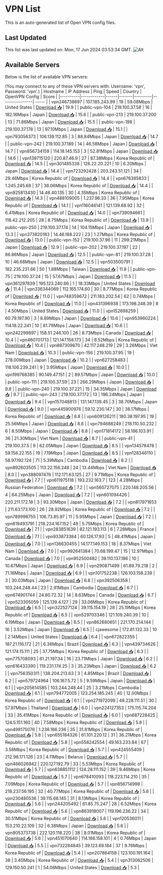 # VPN List

This is an auto-generated list of Open VPN config files.

## Last Updated

This list was last updated on: Mon, 17 Jun 2024 03:53:34 GMT.
![Alt](https://repobeats.axiom.co/api/embed/186b98318ef1479477931607c1ad7d823f12451f.svg "Repobeats analytics image")

## Available Servers

Below is the list of available VPN servers:

(You may connect to any of these VPN servers with: Username: 'vpn', Password: 'vpn'.)
| Hostname | IP Address | Ping | Speed | Country | OpenVPN Config | Score |
|----------|------------|------|-------|---------|----------------| ----- |
| vpn246738697 | 107.185.243.99 | 19 | 59.08Mbps | United States | [Download 📥](./configs/server_0_US.ovpn) | 19.9 |
| public-vpn-104 | 219.100.37.58 | 16 | 182.16Mbps | Japan | [Download 📥](./configs/server_1_JP.ovpn) | 15.6 |
| public-vpn-213 | 219.100.37.200 | 13 | 71.86Mbps | Japan | [Download 📥](./configs/server_2_JP.ovpn) | 15.5 |
| public-vpn-198 | 219.100.37.178 | 13 | 97.10Mbps | Japan | [Download 📥](./configs/server_3_JP.ovpn) | 15.1 |
| vpn793056373 | 106.139.112.85 | 3 | 88.84Mbps | Japan | [Download 📥](./configs/server_4_JP.ovpn) | 14.7 |
| public-vpn-242 | 219.100.37.189 | 14 | 46.58Mbps | Japan | [Download 📥](./configs/server_5_JP.ovpn) | 14.7 |
| vpn856734159 | 114.18.145.153 | 3 | 52.81Mbps | Japan | [Download 📥](./configs/server_6_JP.ovpn) | 14.6 |
| vpn139715120 | 220.87.46.9 | 27 | 87.38Mbps | Korea Republic of | [Download 📥](./configs/server_7_KR.ovpn) | 14.5 |
| vpn301485338 | 126.22.20.221 | 10 | 6.20Mbps | Japan | [Download 📥](./configs/server_8_JP.ovpn) | 14.4 |
| vpn723292428 | 203.243.51.121 | 34 | 29.46Mbps | Korea Republic of | [Download 📥](./configs/server_9_KR.ovpn) | 14.4 |
| vpn676385833 | 1.245.245.68 | 37 | 38.06Mbps | Korea Republic of | [Download 📥](./configs/server_10_KR.ovpn) | 14.4 |
| vpn925813430 | 14.46.40.135 | 30 | 4.35Mbps | Korea Republic of | [Download 📥](./configs/server_11_KR.ovpn) | 14.3 |
| vpn488109005 | 1.237.96.33 | 36 | 7.95Mbps | Korea Republic of | [Download 📥](./configs/server_12_KR.ovpn) | 14.1 |
| vpn116046141 | 121.139.68.92 | 32 | 6.41Mbps | Korea Republic of | [Download 📥](./configs/server_13_KR.ovpn) | 14.0 |
| vpn739094661 | 118.42.212.205 | 28 | 8.75Mbps | Korea Republic of | [Download 📥](./configs/server_14_KR.ovpn) | 13.9 |
| public-vpn-250 | 219.100.37.174 | 14 | 104.15Mbps | Japan | [Download 📥](./configs/server_15_JP.ovpn) | 13.3 |
| vpn373820183 | 14.46.188.222 | 23 | 1.27Mbps | Korea Republic of | [Download 📥](./configs/server_16_KR.ovpn) | 13.0 |
| public-vpn-152 | 219.100.37.96 | 11 | 299.21Mbps | Japan | [Download 📥](./configs/server_17_JP.ovpn) | 12.9 |
| public-vpn-202 | 219.100.37.197 | 22 | 86.86Mbps | Japan | [Download 📥](./configs/server_18_JP.ovpn) | 12.5 |
| public-vpn-81 | 219.100.37.28 | 10 | 46.68Mbps | Japan | [Download 📥](./configs/server_19_JP.ovpn) | 12.5 |
| vpn503500791 | 182.235.231.66 | 50 | 1.88Mbps | Taiwan | [Download 📥](./configs/server_20_TW.ovpn) | 11.8 |
| public-vpn-75 | 219.100.37.24 | 15 | 57.67Mbps | Japan | [Download 📥](./configs/server_21_JP.ovpn) | 11.5 |
| vpn361297839 | 195.123.240.66 | 1 | 18.33Mbps | United States | [Download 📥](./configs/server_22_US.ovpn) | 11.4 |
| vpn336344069 | 112.165.174.60 | 30 | 8.77Mbps | Korea Republic of | [Download 📥](./configs/server_23_KR.ovpn) | 11.0 |
| vpn748359672 | 211.183.202.54 | 62 | 0.74Mbps | Korea Republic of | [Download 📥](./configs/server_24_KR.ovpn) | 11.0 |
| vpn431396938 | 173.198.248.39 | 8 | 4.50Mbps | United States | [Download 📥](./configs/server_25_US.ovpn) | 11.0 |
| vpn152698259 | 60.79.197.90 | 3 | 8.89Mbps | Japan | [Download 📥](./configs/server_26_JP.ovpn) | 10.6 |
| vpn953960224 | 114.18.22.241 | 10 | 81.79Mbps | Japan | [Download 📥](./configs/server_27_JP.ovpn) | 10.6 |
| vpn242299897 | 158.51.246.100 | 26 | 8.73Mbps | Canada | [Download 📥](./configs/server_28_CA.ovpn) | 10.4 |
| vpn460701713 | 121.147.158.173 | 34 | 8.52Mbps | Korea Republic of | [Download 📥](./configs/server_29_KR.ovpn) | 10.4 |
| vpn887309670 | 42.117.248.219 | 29 | 3.26Mbps | Viet Nam | [Download 📥](./configs/server_30_VN.ovpn) | 10.3 |
| public-vpn-156 | 219.100.37.95 | 19 | 278.00Mbps | Japan | [Download 📥](./configs/server_31_JP.ovpn) | 10.2 |
| vpn627258483 | 118.106.239.241 | 9 | 3.95Mbps | Japan | [Download 📥](./configs/server_32_JP.ovpn) | 10.0 |
| vpn199768385 | 90.149.47.151 | 2 | 89.57Mbps | Japan | [Download 📥](./configs/server_33_JP.ovpn) | 10.0 |
| public-vpn-111 | 219.100.37.59 | 23 | 266.29Mbps | Japan | [Download 📥](./configs/server_34_JP.ovpn) | 9.8 |
| public-vpn-240 | 219.100.37.221 | 15 | 34.35Mbps | Japan | [Download 📥](./configs/server_35_JP.ovpn) | 9.7 |
| public-vpn-243 | 219.100.37.172 | 13 | 196.24Mbps | Japan | [Download 📥](./configs/server_36_JP.ovpn) | 9.4 |
| vpn157048813 | 131.147.139.45 | 3 | 38.70Mbps | Japan | [Download 📥](./configs/server_37_JP.ovpn) | 9.0 |
| vpn445900976 | 59.12.230.147 | 30 | 38.17Mbps | Korea Republic of | [Download 📥](./configs/server_38_KR.ovpn) | 8.8 |
| vpn609126211 | 180.38.197.95 | 19 | 25.56Mbps | Japan | [Download 📥](./configs/server_39_JP.ovpn) | 8.8 |
| vpn794688249 | 218.110.50.232 | 6 | 8.50Mbps | Japan | [Download 📥](./configs/server_40_JP.ovpn) | 8.8 |
| vpn171814172 | 58.186.103.91 | 36 | 21.30Mbps | Viet Nam | [Download 📥](./configs/server_41_VN.ovpn) | 8.7 |
| public-vpn-41 | 219.100.37.5 | 9 | 62.05Mbps | Japan | [Download 📥](./configs/server_42_JP.ovpn) | 8.5 |
| vpn134578478 | 59.158.22.155 | 19 | 7.19Mbps | Japan | [Download 📥](./configs/server_43_JP.ovpn) | 8.5 |
| vpn128346110 | 58.97.192.124 | 71 | 5.39Mbps | Cambodia | [Download 📥](./configs/server_44_KH.ovpn) | 8.2 |
| vpn892603505 | 113.22.156.248 | 24 | 13.44Mbps | Viet Nam | [Download 📥](./configs/server_45_VN.ovpn) | 8.0 |
| vpn388097476 | 112.171.63.125 | 27 | 9.71Mbps | Korea Republic of | [Download 📥](./configs/server_46_KR.ovpn) | 7.7 |
| vpn611975118 | 193.232.163.7 | 123 | 4.28Mbps | Russian Federation | [Download 📥](./configs/server_47_RU.ovpn) | 7.2 |
| vpn560727075 | 220.148.205.56 | 4 | 64.25Mbps | Japan | [Download 📥](./configs/server_48_JP.ovpn) | 7.2 |
| vpn601094426 | 220.211.172.18 | 3 | 93.30Mbps | Japan | [Download 📥](./configs/server_49_JP.ovpn) | 7.2 |
| vpn817971653 | 211.63.173.100 | 26 | 28.92Mbps | Korea Republic of | [Download 📥](./configs/server_50_KR.ovpn) | 7.2 |
| vpn789996755 | 106.73.85.97 | 11 | 5.95Mbps | Japan | [Download 📥](./configs/server_51_JP.ovpn) | 7.2 |
| vpn619493791 | 218.234.167.152 | 48 | 5.75Mbps | Korea Republic of | [Download 📥](./configs/server_52_KR.ovpn) | 7.1 |
| vpn283851639 | 82.121.193.113 | 6 | 7.28Mbps | France | [Download 📥](./configs/server_53_FR.ovpn) | 7.1 |
| vpn933873384 | 60.126.17.93 | 5 | 48.41Mbps | Japan | [Download 📥](./configs/server_54_JP.ovpn) | 7.0 |
| vpn136630455 | 14.177.149.153 | 18 | 8.37Mbps | Viet Nam | [Download 📥](./configs/server_55_VN.ovpn) | 7.0 |
| vpn992641384 | 70.68.199.47 | 15 | 12.97Mbps | Canada | [Download 📥](./configs/server_56_CA.ovpn) | 7.0 |
| vpn952500482 | 39.110.137.186 | 10 | 10.67Mbps | Japan | [Download 📥](./configs/server_57_JP.ovpn) | 6.9 |
| vpn290871499 | 61.89.79.218 | 2 | 71.16Mbps | Japan | [Download 📥](./configs/server_58_JP.ovpn) | 6.9 |
| vpn101752238 | 126.103.158.239 | 3 | 30.03Mbps | Japan | [Download 📥](./configs/server_59_JP.ovpn) | 6.8 |
| vpn392506358 | 103.244.248.44 | 23 | 2.91Mbps | Cambodia | [Download 📥](./configs/server_60_KH.ovpn) | 6.7 |
| vpn674901744 | 24.80.72.32 | 14 | 8.63Mbps | Canada | [Download 📥](./configs/server_61_CA.ovpn) | 6.7 |
| vpn523305059 | 125.139.4.127 | 29 | 33.06Mbps | Korea Republic of | [Download 📥](./configs/server_62_KR.ovpn) | 6.5 |
| vpn322527124 | 39.115.154.19 | 28 | 25.19Mbps | Korea Republic of | [Download 📥](./configs/server_63_KR.ovpn) | 6.5 |
| vpn529703346 | 121.109.240.39 | 10 | 6.19Mbps | Japan | [Download 📥](./configs/server_64_JP.ovpn) | 6.5 |
| vpn862680651 | 221.170.214.144 | 16 | 3.52Mbps | Japan | [Download 📥](./configs/server_65_JP.ovpn) | 6.5 |
| cjawesome | 172.81.132.33 | 10 | 2.14Mbps | United States | [Download 📥](./configs/server_66_US.ovpn) | 6.4 |
| vpn672822355 | 187.21.116.172 | 21 | 6.36Mbps | Brazil | [Download 📥](./configs/server_67_BR.ovpn) | 6.3 |
| vpn439734626 | 121.174.15.111 | 25 | 37.75Mbps | Korea Republic of | [Download 📥](./configs/server_68_KR.ovpn) | 6.3 |
| vpn775708093 | 61.21.197.34 | 16 | 23.71Mbps | Japan | [Download 📥](./configs/server_69_JP.ovpn) | 6.2 |
| vpn616433390 | 119.231.174.25 | 3 | 35.23Mbps | Japan | [Download 📥](./configs/server_70_JP.ovpn) | 6.2 |
| vpn756350311 | 138.204.213.63 | 3 | 4.85Mbps | Brazil | [Download 📥](./configs/server_71_BR.ovpn) | 6.2 |
| vpn579724964 | 106.167.5.72 | 5 | 9.59Mbps | Japan | [Download 📥](./configs/server_72_JP.ovpn) | 6.1 |
| vpn205614585 | 103.244.248.44 | 25 | 3.21Mbps | Cambodia | [Download 📥](./configs/server_73_KH.ovpn) | 6.1 |
| vpn794772005 | 123.254.185.245 | 40 | 12.00Mbps | Korea Republic of | [Download 📥](./configs/server_74_KR.ovpn) | 6.1 |
| vpn271972099 | 49.228.111.51 | 30 | 57.97Mbps | Thailand | [Download 📥](./configs/server_75_TH.ovpn) | 6.0 |
| vpn224127353 | 175.115.74.204 | 33 | 35.41Mbps | Korea Republic of | [Download 📥](./configs/server_76_KR.ovpn) | 6.0 |
| vpn687228425 | 124.5.151.160 | 40 | 7.58Mbps | Korea Republic of | [Download 📥](./configs/server_77_KR.ovpn) | 5.8 |
| vpn498175076 | 1.238.166.236 | 35 | 31.81Mbps | Korea Republic of | [Download 📥](./configs/server_78_KR.ovpn) | 5.8 |
| vpn655184326 | 61.101.220.12 | 31 | 36.21Mbps | Korea Republic of | [Download 📥](./configs/server_79_KR.ovpn) | 5.8 |
| vpn556242554 | 49.163.233.84 | 67 | 3.58Mbps | Korea Republic of | [Download 📥](./configs/server_80_KR.ovpn) | 5.7 |
| vpn424555409 | 212.98.171.126 | 23 | 4.11Mbps | Belarus | [Download 📥](./configs/server_81_BY.ovpn) | 5.7 |
| vpn466026942 | 220.127.192.79 | 33 | 5.53Mbps | Korea Republic of | [Download 📥](./configs/server_82_KR.ovpn) | 5.7 |
| vpn638851112 | 124.28.111.152 | 39 | 9.46Mbps | Korea Republic of | [Download 📥](./configs/server_83_KR.ovpn) | 5.7 |
| vpn678410093 | 118.223.114.210 | 35 | 7.09Mbps | Korea Republic of | [Download 📥](./configs/server_84_KR.ovpn) | 5.7 |
| vpn856714998 | 218.237.56.195 | 32 | 40.77Mbps | Korea Republic of | [Download 📥](./configs/server_85_KR.ovpn) | 5.6 |
| vpn230480536 | 39.115.68.145 | 31 | 8.13Mbps | Korea Republic of | [Download 📥](./configs/server_86_KR.ovpn) | 5.6 |
| vpn244205492 | 61.85.75.247 | 28 | 6.52Mbps | Korea Republic of | [Download 📥](./configs/server_87_KR.ovpn) | 5.6 |
| vpn863918007 | 119.196.236.22 | 34 | 30.51Mbps | Korea Republic of | [Download 📥](./configs/server_88_KR.ovpn) | 5.6 |
| vpn120536011 | 153.210.22.109 | 32 | 6.38Mbps | Japan | [Download 📥](./configs/server_89_JP.ovpn) | 5.6 |
| vpn905373738 | 222.120.118.220 | 38 | 8.01Mbps | Korea Republic of | [Download 📥](./configs/server_90_KR.ovpn) | 5.6 |
| vpn451070640 | 114.166.158.101 | 4 | 0.76Mbps | Japan | [Download 📥](./configs/server_91_JP.ovpn) | 5.5 |
| vpn732284845 | 39.123.69.184 | 37 | 9.76Mbps | Korea Republic of | [Download 📥](./configs/server_92_KR.ovpn) | 5.4 |
| vpn207864158 | 123.100.191.164 | 38 | 3.40Mbps | Korea Republic of | [Download 📥](./configs/server_93_KR.ovpn) | 5.4 |
| vpn313062506 | 129.150.50.241 | 1 | 54.06Mbps | United States | [Download 📥](./configs/server_94_US.ovpn) | 5.3 |
